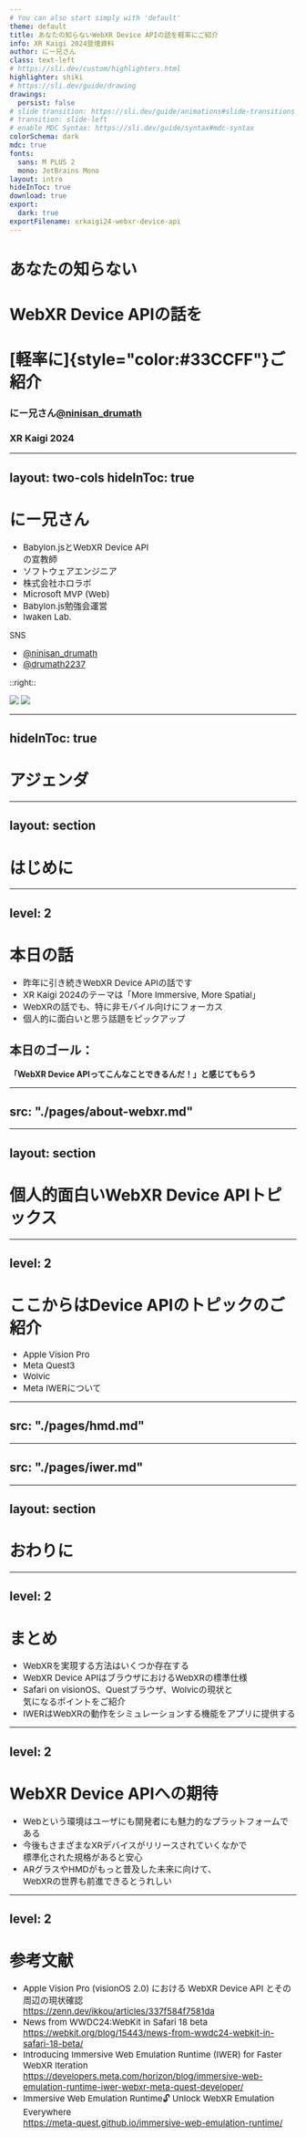 ```yaml
---
# You can also start simply with 'default'
theme: default
title: あなたの知らないWebXR Device APIの話を軽率にご紹介
info: XR Kaigi 2024登壇資料
author: にー兄さん
class: text-left
# https://sli.dev/custom/highlighters.html
highlighter: shiki
# https://sli.dev/guide/drawing
drawings:
  persist: false
# slide transition: https://sli.dev/guide/animations#slide-transitions
# transition: slide-left
# enable MDC Syntax: https://sli.dev/guide/syntax#mdc-syntax
colorSchema: dark
mdc: true
fonts:
  sans: M PLUS 2
  mono: JetBrains Mono
layout: intro
hideInToc: true
download: true
export:
  dark: true
exportFilename: xrkaigi24-webxr-device-api
---
```


# あなたの知らない
# WebXR Device APIの話を
# [軽率に]{style="color:#33CCFF"}ご紹介

### にー兄さん[@ninisan_drumath](https://twitter.com/ninisan_drumath)  
### XR Kaigi 2024

---
layout: two-cols
hideInToc: true
---

# にー兄さん

- Babylon.jsとWebXR Device API<br />の宣教師
- ソフトウェアエンジニア
- 株式会社ホロラボ
- Microsoft MVP (Web)
- Babylon.js勉強会運営
- Iwaken Lab.

SNS

- <uim-twitter-alt /> [@ninisan_drumath](https://x.com/ninisan_drumath)
- <uim-github-alt /> [@drumath2237](https:github.com/drumath2237)

<style>
  li{
    font-size: 20px
  }
</style>

::right::

<img src="https://pbs.twimg.com/profile_images/1113849253548269568/4uy_K_LA_400x400.png" class="rounded shadow ml-30 mb-5 h-55"/>
<img src="/realavator.png" class="rounded shadow ml-30 h-55"/>

---
hideInToc: true
---

# アジェンダ

<Toc maxDepth="1"/>

---
layout: section
---

# はじめに

---
level: 2
---

# 本日の話

- 昨年に引き続きWebXR Device APIの話です
- XR Kaigi 2024のテーマは「More Immersive, More Spatial」
- WebXRの話でも、特に非モバイル向けにフォーカス
- 個人的に面白いと思う話題をピックアップ

## 本日のゴール：

**「WebXR Device APIってこんなことできるんだ！」と感じてもらう**

---
src: "./pages/about-webxr.md"
---

---
layout: section
---

# 個人的面白いWebXR Device APIトピックス

---
level: 2
---

# ここからはDevice APIのトピックのご紹介

- Apple Vision Pro
- Meta Quest3
- Wolvic
- Meta IWERについて

---
src: "./pages/hmd.md"
---

---
src: "./pages/iwer.md"
---

---
layout: section
---

# おわりに

---
level: 2
---

# まとめ

- WebXRを実現する方法はいくつか存在する
- WebXR Device APIはブラウザにおけるWebXRの標準仕様
- Safari on visionOS、Questブラウザ、Wolvicの現状と  
  気になるポイントをご紹介
- IWERはWebXRの動作をシミュレーションする機能をアプリに提供する

---
level: 2
---

# WebXR Device APIへの期待

- Webという環境はユーザにも開発者にも魅力的なプラットフォームである
- 今後もさまざまなXRデバイスがリリースされていくなかで  
  標準化された規格があると安心
- ARグラスやHMDがもっと普及した未来に向けて、  
  WebXRの世界も前進できるとうれしい

---
level: 2
---

# 参考文献

- Apple Vision Pro (visionOS 2.0) における WebXR Device API とその周辺の現状確認  
  https://zenn.dev/ikkou/articles/337f584f7581da
- News from WWDC24:WebKit in Safari 18 beta  
  https://webkit.org/blog/15443/news-from-wwdc24-webkit-in-safari-18-beta/
- Introducing Immersive Web Emulation Runtime (IWER) for Faster WebXR Iteration  
  https://developers.meta.com/horizon/blog/immersive-web-emulation-runtime-iwer-webxr-meta-quest-developer/
- Immersive Web Emulation Runtime🔓 Unlock WebXR Emulation Everywhere  
  https://meta-quest.github.io/immersive-web-emulation-runtime/

<style>
  li{
    font-size: 15px;
  }
</style>